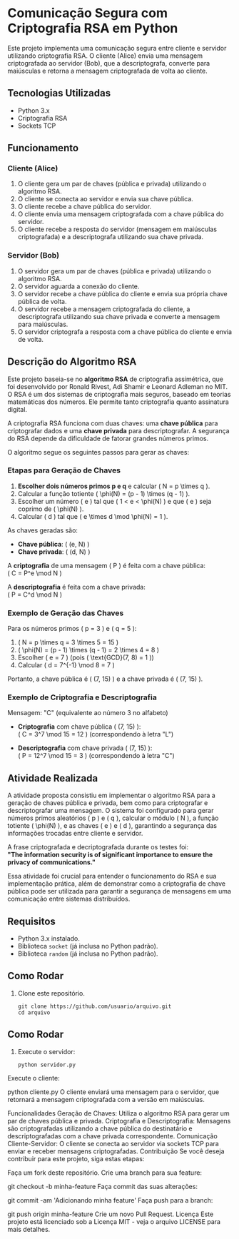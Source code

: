 # Comunicação Segura com Criptografia RSA em Python

Este projeto implementa uma comunicação segura entre cliente e servidor utilizando criptografia RSA. O cliente (Alice) envia uma mensagem criptografada ao servidor (Bob), que a descriptografa, converte para maiúsculas e retorna a mensagem criptografada de volta ao cliente.

## Tecnologias Utilizadas

- Python 3.x
- Criptografia RSA
- Sockets TCP

## Funcionamento

### Cliente (Alice)

1. O cliente gera um par de chaves (pública e privada) utilizando o algoritmo RSA.
2. O cliente se conecta ao servidor e envia sua chave pública.
3. O cliente recebe a chave pública do servidor.
4. O cliente envia uma mensagem criptografada com a chave pública do servidor.
5. O cliente recebe a resposta do servidor (mensagem em maiúsculas criptografada) e a descriptografa utilizando sua chave privada.

### Servidor (Bob)

1. O servidor gera um par de chaves (pública e privada) utilizando o algoritmo RSA.
2. O servidor aguarda a conexão do cliente.
3. O servidor recebe a chave pública do cliente e envia sua própria chave pública de volta.
4. O servidor recebe a mensagem criptografada do cliente, a descriptografa utilizando sua chave privada e converte a mensagem para maiúsculas.
5. O servidor criptografa a resposta com a chave pública do cliente e envia de volta.

## Descrição do Algoritmo RSA

Este projeto baseia-se no **algoritmo RSA** de criptografia assimétrica, que foi desenvolvido por Ronald Rivest, Adi Shamir e Leonard Adleman no MIT. O RSA é um dos sistemas de criptografia mais seguros, baseado em teorias matemáticas dos números. Ele permite tanto criptografia quanto assinatura digital.

A criptografia RSA funciona com duas chaves: uma **chave pública** para criptografar dados e uma **chave privada** para descriptografar. A segurança do RSA depende da dificuldade de fatorar grandes números primos.

O algoritmo segue os seguintes passos para gerar as chaves:

### Etapas para Geração de Chaves

1. **Escolher dois números primos p e q** e calcular \( N = p \times q \).
2. Calcular a função totiente \( \phi(N) = (p - 1) \times (q - 1) \).
3. Escolher um número \( e \) tal que \( 1 < e < \phi(N) \) e que \( e \) seja coprimo de \( \phi(N) \).
4. Calcular \( d \) tal que \( e \times d \mod \phi(N) = 1 \).

As chaves geradas são:

- **Chave pública**: \( (e, N) \)
- **Chave privada**: \( (d, N) \)

A **criptografia** de uma mensagem \( P \) é feita com a chave pública:  
\( C = P^e \mod N \)

A **descriptografia** é feita com a chave privada:  
\( P = C^d \mod N \)

### Exemplo de Geração das Chaves

Para os números primos \( p = 3 \) e \( q = 5 \):

1. \( N = p \times q = 3 \times 5 = 15 \)
2. \( \phi(N) = (p - 1) \times (q - 1) = 2 \times 4 = 8 \)
3. Escolher \( e = 7 \) (pois \( \text{GCD}(7, 8) = 1 \))
4. Calcular \( d = 7^{-1} \mod 8 = 7 \)

Portanto, a chave pública é \( (7, 15) \) e a chave privada é \( (7, 15) \).

### Exemplo de Criptografia e Descriptografia

Mensagem: "C" (equivalente ao número 3 no alfabeto)

- **Criptografia** com chave pública \( (7, 15) \):  
  \( C = 3^7 \mod 15 = 12 \) (correspondendo à letra "L")

- **Descriptografia** com chave privada \( (7, 15) \):  
  \( P = 12^7 \mod 15 = 3 \) (correspondendo à letra "C")

## Atividade Realizada

A atividade proposta consistiu em implementar o algoritmo RSA para a geração de chaves pública e privada, bem como para criptografar e descriptografar uma mensagem. O sistema foi configurado para gerar números primos aleatórios \( p \) e \( q \), calcular o módulo \( N \), a função totiente \( \phi(N) \), e as chaves \( e \) e \( d \), garantindo a segurança das informações trocadas entre cliente e servidor.

A frase criptografada e decriptografada durante os testes foi:  
**"The information security is of significant importance to ensure the privacy of communications."**

Essa atividade foi crucial para entender o funcionamento do RSA e sua implementação prática, além de demonstrar como a criptografia de chave pública pode ser utilizada para garantir a segurança de mensagens em uma comunicação entre sistemas distribuídos.

## Requisitos

- Python 3.x instalado.
- Biblioteca `socket` (já inclusa no Python padrão).
- Biblioteca `random` (já inclusa no Python padrão).

## Como Rodar

1. Clone este repositório.
   
   ```
   git clone https://github.com/usuario/arquivo.git
   cd arquivo

## Como Rodar

1. Execute o servidor:

   ```
   python servidor.py
Execute o cliente:


python cliente.py
O cliente enviará uma mensagem para o servidor, que retornará a mensagem criptografada com a versão em maiúsculas.

Funcionalidades
Geração de Chaves: Utiliza o algoritmo RSA para gerar um par de chaves pública e privada.
Criptografia e Descriptografia: Mensagens são criptografadas utilizando a chave pública do destinatário e descriptografadas com a chave privada correspondente.
Comunicação Cliente-Servidor: O cliente se conecta ao servidor via sockets TCP para enviar e receber mensagens criptografadas.
Contribuição
Se você deseja contribuir para este projeto, siga estas etapas:

Faça um fork deste repositório.
Crie uma branch para sua feature:

git checkout -b minha-feature
Faça commit das suas alterações:

git commit -am 'Adicionando minha feature'
Faça push para a branch:

git push origin minha-feature
Crie um novo Pull Request.
Licença
Este projeto está licenciado sob a Licença MIT - veja o arquivo LICENSE para mais detalhes.






